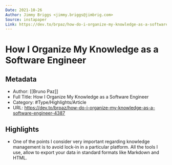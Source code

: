 ```yaml
---
Date: 2021-10-26
Author: Jimmy Briggs <jimmy.briggs@jimbrig.com>
Source: instapaper
Link: https://dev.to/brpaz/how-do-i-organize-my-knowledge-as-a-software-engineer-4387
---
```

# How I Organize My Knowledge as a Software Engineer

## Metadata
- Author: [[Bruno Paz]]
- Full Title: How I Organize My Knowledge as a Software Engineer
- Category: #Type/Highlights/Article
- URL: https://dev.to/brpaz/how-do-i-organize-my-knowledge-as-a-software-engineer-4387

## Highlights
- One of the points I consider very important regarding knowledge management is to avoid lock-in in a particular platform. All the tools I use, allow to export your data in standard formats like Markdown and HTML.
